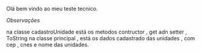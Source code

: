 Olá bem vindo ao meu teste tecnico. 

*Observações* 

na classe cadastroUnidade está os metodos contructor , get adn setter , ToString 
na classe principal , está os dados cadastrado das unidades , com cep , cnes  e nome das unidades. 
